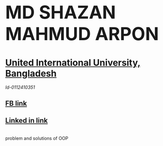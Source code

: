 # <b><h1>MD SHAZAN MAHMUD ARPON </b></h1>
# <a href="https://www.uiu.ac.bd/"> <b>United International University, Bangladesh </b></a>
<i>Id-0112410351</i>
<h2><a href="https://www.facebook.com/arpon11241">FB link</a></h2>
<h2><a href="https://www.linkedin.com/in/md-shazan-mahmud-arpon/">Linked in link</a></h2>
<br>problem and solutions of OOP 
